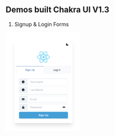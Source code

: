 ## Demos built Chakra UI V1.3

1. Signup & Login Forms

<img src="./screenshots/light_signup.png" alt="Markdown Monster icon" style="float: left; margin-right: 10px;" width='200px' />
